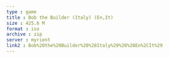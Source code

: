 ```yaml
---
type : game
title : Bob the Builder (Italy) (En,It)
size : 425.6 M
format : iso
archive : zip
server : myrient
link2 : Bob%20the%20Builder%20%28Italy%29%20%28En%2CIt%29
---
```

